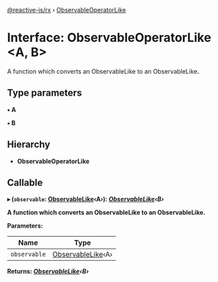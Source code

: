 [@reactive-js/rx](../README.md) › [ObservableOperatorLike](observableoperatorlike.md)

# Interface: ObservableOperatorLike <**A, B**>

A function which converts an ObservableLike<A> to an ObservableLike<B>.

## Type parameters

▪ **A**

▪ **B**

## Hierarchy

* **ObservableOperatorLike**

## Callable

▸ (`observable`: [ObservableLike](observablelike.md)‹A›): *[ObservableLike](observablelike.md)‹B›*

A function which converts an ObservableLike<A> to an ObservableLike<B>.

**Parameters:**

Name | Type |
------ | ------ |
`observable` | [ObservableLike](observablelike.md)‹A› |

**Returns:** *[ObservableLike](observablelike.md)‹B›*
